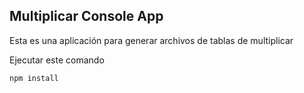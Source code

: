 
## Multiplicar Console App

Esta es una aplicación para generar archivos de tablas de multiplicar

Ejecutar este comando 

~~~
npm install
~~~